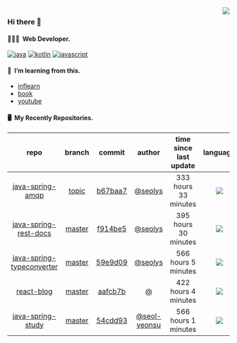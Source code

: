 <img align="right" src="https://github-readme-stats.vercel.app/api?username=seolys&show_icons=true&hide_title=true" />

### Hi there 👋

#### 🧑🏻‍💻&nbsp;&nbsp;Web Developer.


[![java](http://img.shields.io/badge/-java-black?style=flat-square&logo=)](#)
[![kotlin](http://img.shields.io/badge/-kotlin-gray?style=flat-square&logo=)](#)
[![javascript](http://img.shields.io/badge/-javascript-darkgray?style=flat-square&logo=)](#)

<!--
**seolys/seolys** is a ✨ _special_ ✨ repository because its `README.md` (this file) appears on your GitHub profile.

Here are some ideas to get you started:

- 🔭 I’m currently working on ...
- 🌱 I’m currently learning ...
- 👯 I’m looking to collaborate on ...
- 🤔 I’m looking for help with ...
- 💬 Ask me about ...
- 📫 How to reach me: ...
- 😄 Pronouns: ...
- ⚡ Fun fact: ...
-->

#### 🌱&nbsp;&nbsp;I’m learning from this.

- [inflearn](https://github.com/seolys/TIL/blob/master/inflearn/inflearn.md)
- [book](https://github.com/seolys/TIL/blob/master/book/book.md)
- [youtube](https://github.com/seolys/TIL/blob/master/youtube/youtube.md)

#### 🖥&nbsp;&nbsp;My Recently Repositories.

| repo | branch | commit | author | time since last update | language |
|:---:|:---:|:---:|:---:|:---:|:---:|
| [java-spring-amqp](https://github.com/seolys/java-spring-amqp) | [topic](https://github.com/seolys/java-spring-amqp/tree/topic) |[b67baa7](https://github.com/seolys/java-spring-amqp/commit/b67baa7b3c28e9b265728102d009437adec4a757) | [@seolys](https://github.com/seolys) |333 hours 33 minutes | ![](https://img.shields.io/badge/language-Java-default.svg?style=flat-square)|
| [java-spring-rest-docs](https://github.com/seolys/java-spring-rest-docs) | [master](https://github.com/seolys/java-spring-rest-docs/tree/master) |[f914be5](https://github.com/seolys/java-spring-rest-docs/commit/f914be533bc306e03c602991e12ad3131cea41bf) | [@seolys](https://github.com/seolys) |395 hours 30 minutes | ![](https://img.shields.io/badge/language-Java-default.svg?style=flat-square)|
| [java-spring-typeconverter](https://github.com/seolys/java-spring-typeconverter) | [master](https://github.com/seolys/java-spring-typeconverter/tree/master) |[59e9d09](https://github.com/seolys/java-spring-typeconverter/commit/59e9d096fbd03a5ec67863cbdf24286b2d3dd710) | [@seolys](https://github.com/seolys) |566 hours 5 minutes | ![](https://img.shields.io/badge/language-Java-default.svg?style=flat-square)|
| [react-blog](https://github.com/seolys/react-blog) | [master](https://github.com/seolys/react-blog/tree/master) |[aafcb7b](https://github.com/seolys/react-blog/commit/aafcb7bb5767ea5b743cdead22c26054a22fe734) | [@]() |422 hours 4 minutes | ![](https://img.shields.io/badge/language-JavaScript-default.svg?style=flat-square)|
| [java-spring-study](https://github.com/seolys/java-spring-study) | [master](https://github.com/seolys/java-spring-study/tree/master) |[54cdd93](https://github.com/seolys/java-spring-study/commit/54cdd93b00de22da71113d5f3f8ae1b911c9461b) | [@seol-yeonsu](https://github.com/seol-yeonsu) |566 hours 1 minutes | ![](https://img.shields.io/badge/language-Java-default.svg?style=flat-square)|


<!--
[![Tech Blog Badge](http://img.shields.io/badge/-Tech%20blog-black?style=flat-square&logo=github&link=https://zzsza.github.io/)](https://zzsza.github.io/) 
[![Linkedin Badge](https://img.shields.io/badge/-LinkedIn-blue?style=flat-square&logo=Linkedin&logoColor=white&link=https://www.linkedin.com/in/seong-yun-byeon-8183a8113/)](https://www.linkedin.com/in/seong-yun-byeon-8183a8113/) 
[![Youtube Badge](https://img.shields.io/badge/Youtube-ff0000?style=flat-square&logo=youtube&link=https://www.youtube.com/c/kyleschool)](https://www.youtube.com/c/kyleschool) 
[![Facebook Badge](https://img.shields.io/badge/-Facebook-1877f2?style=flat-square&logo=facebook&logoColor=white&link=https://www.facebook.com/zzsza)](https://www.facebook.com/zzsza) 
[![Instagram Badge](https://img.shields.io/badge/-Instagram-dd2a7b?style=flat-square&logo=instagram&logoColor=white&link=https://www.instagram.com/data.scientist/)](https://www.instagram.com/data.scientist/) 
[![Gmail Badge](https://img.shields.io/badge/-Gmail-d14836?style=flat-square&logo=Gmail&logoColor=white&link=mailto:snugyun01@gmail.com)](mailto:snugyun01@gmail.com)
-->
